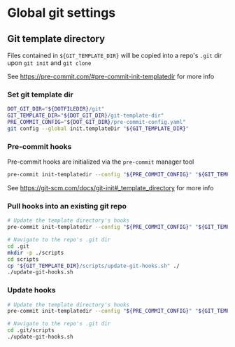 # Global git settings


## Git template directory
Files contained in `${GIT_TEMPLATE_DIR}` will be copied into a repo's `.git` dir upon `git init` and `git clone`

See https://pre-commit.com/#pre-commit-init-templatedir for more info


### Set git template dir
```bash
DOT_GIT_DIR="${DOTFILEDIR}/git"
GIT_TEMPLATE_DIR="${DOT_GIT_DIR}/git-template-dir"
PRE_COMMIT_CONFIG="${DOT_GIT_DIR}/pre-commit-config.yaml"
git config --global init.templateDir "${GIT_TEMPLATE_DIR}"
```


### Pre-commit hooks
Pre-commit hooks are initialized via the `pre-commit` manager tool
```bash
pre-commit init-templatedir --config "${PRE_COMMIT_CONFIG}" "${GIT_TEMPLATE_DIR}"
```

See https://git-scm.com/docs/git-init#_template_directory for more info

### Pull hooks into an existing git repo
```bash
# Update the template directory's hooks
pre-commit init-templatedir --config "${PRE_COMMIT_CONFIG}" "${GIT_TEMPLATE_DIR}"

# Navigate to the repo's .git dir
cd .git
mkdir -p ./scripts
cd scripts
cp "${GIT_TEMPLATE_DIR}/scripts/update-git-hooks.sh" ./
./update-git-hooks.sh
```

### Update hooks
```bash
# Update the template directory's hooks
pre-commit init-templatedir --config "${PRE_COMMIT_CONFIG}" "${GIT_TEMPLATE_DIR}"

# Navigate to the repo's .git dir
cd .git/scripts
./update-git-hooks.sh
```
